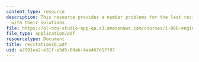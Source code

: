 ```yaml
---
content_type: resource
description: This resource provides a number problems for the last recitation, along
  with their solutions.
file: https://ol-ocw-studio-app-qa.s3.amazonaws.com/courses/1-060-engineering-mechanics-ii-spring-2006/a7991ea2e31fe5d509ab4ae467d17f97_recitation10.pdf
file_type: application/pdf
resourcetype: Document
title: recitation10.pdf
uid: a7991ea2-e31f-e5d5-09ab-4ae467d17f97
---
```

